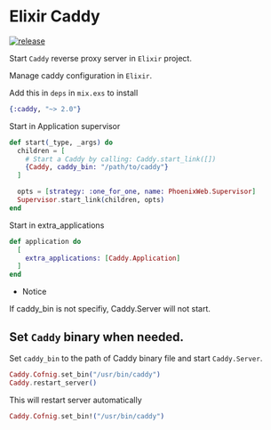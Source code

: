 # Elixir Caddy

[![release](https://github.com/gsmlg-dev/elixir_caddy/actions/workflows/release.yml/badge.svg)](https://github.com/gsmlg-dev/elixir_caddy/actions/workflows/release.yml)

Start `Caddy` reverse proxy server in `Elixir` project.

Manage caddy configuration in `Elixir`.

Add this in `deps` in `mix.exs` to install

```elixir
{:caddy, "~> 2.0"}
```

Start in Application supervisor

```elixir
def start(_type, _args) do
  children = [
    # Start a Caddy by calling: Caddy.start_link([])
    {Caddy, caddy_bin: "/path/to/caddy"}
  ]

  opts = [strategy: :one_for_one, name: PhoenixWeb.Supervisor]
  Supervisor.start_link(children, opts)
end
```

Start in extra_applications

```elixir
def application do
  [
    extra_applications: [Caddy.Application]
  ]
end
```

* Notice

If caddy_bin is not specifiy, Caddy.Server will not start.

## Set `Caddy` binary when needed.

Set `caddy_bin` to the path of Caddy binary file and start `Caddy.Server`.

```elixir
Caddy.Cofnig.set_bin("/usr/bin/caddy")
Caddy.restart_server()
```

This will restart server automatically

```elixir
Caddy.Cofnig.set_bin!("/usr/bin/caddy")
```
